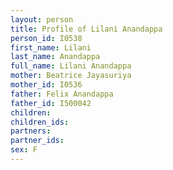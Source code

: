```yaml
---
layout: person
title: Profile of Lilani Anandappa
person_id: I0538
first_name: Lilani
last_name: Anandappa
full_name: Lilani Anandappa
mother: Beatrice Jayasuriya
mother_id: I0536
father: Felix Anandappa
father_id: I500042
children:
children_ids:
partners:
partner_ids:
sex: F
---
```


